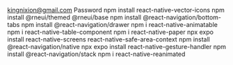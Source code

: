 kingnixion@gmail.com
Password 
npm install react-native-vector-icons
npm install @rneui/themed @rneui/base
npm install @react-navigation/bottom-tabs
npm install @react-navigation/drawer
npm i react-native-animatable
npm i react-native-table-component
npm i react-native-paper
npx expo install react-native-screens react-native-safe-area-context
npm install @react-navigation/native
npx expo install react-native-gesture-handler
npm install @react-navigation/stack
npm i react-native-reanimated
